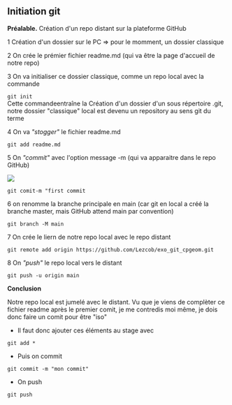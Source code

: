 Initiation git
----------------------------
**Préalable.** Création d'un repo distant sur la plateforme GitHub  
  
1 Création d'un dossier sur le PC => pour le momment, un dossier classique  
  
2 On crée le prémier fichier readme.md (qui va être la page d'accueil de notre repo)  
  
3 On va initialiser ce dossier classique, comme un repo local avec la commande
  
```git init```  
Cette commandeentraîne la Création d'un dossier d'un sous répertoire  .git, notre dossier "classique" local est devenu un repository au sens git du terme  
  
4 On va *"stogger"* le fichier readme.md  
  
```git add readme.md```  
  
5 On *"commit"* avec l'option message -m (qui va apparaitre dans le repo GitHub)  
  
  ![](image/message_comit.png)  
  
```git comit-m "first commit```  
  
6 on renomme la branche principale en main (car git en local a créé la branche master, mais GitHub attend main par convention)  
  
  ```git branch -M main```  
  
7 On crée le liern de notre repo local avec le repo distant  
  
```git remote add origin https://github.com/Lezcob/exo_git_cpgeom.git```  
  
8 On *"push"* le repo local vers le distant  
  
```git push -u origin main```  
  
**Conclusion**  
  
  Notre repo local est jumelé avec le distant. Vu que je viens de complèter ce fichier readme après le premier comit, je me contredis moi même, je dois donc faire un comit pour être "iso"
  
- Il faut donc ajouter ces éléments au stage avec  
  
```git add *```  
  
- Puis on commit  
  
```git commit -m "mon commit"```  
  
- On push  
  
```git push``` 